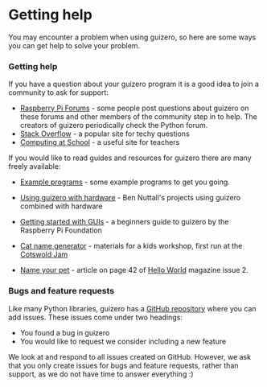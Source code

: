 # Getting help

You may encounter a problem when using guizero, so here are some ways you can get help to solve your problem.

### Getting help

If you have a question about your guizero program it is a good idea to join a community to ask for support:

* [Raspberry Pi Forums](https://www.raspberrypi.org/forums/viewforum.php?f=32&sid=b95bfdce6565681fad633c58a7e0e686) - some people post questions about guizero on these forums and other members of the community step in to help. The creators of guizero periodically check the Python forum.
* [Stack Overflow](https://stackoverflow.com/) - a popular site for techy questions
* [Computing at School](https://www.computingatschool.org.uk/) - a useful site for teachers

If you would like to read guides and resources for guizero there are many freely available:

- [Example programs](https://github.com/lawsie/guizero/tree/master/examples) - some example programs to get you going.

- [Using guizero with hardware](https://github.com/bennuttall/guizero-examples) - Ben Nuttall's projects using guizero combined with hardware

- [Getting started with GUIs](https://projects.raspberrypi.org/en/projects/getting-started-with-guis) - a beginners guide to guizero by the Raspberry Pi Foundation

- [Cat name generator](http://www.cotswoldjam.org/downloads/2017-03/cat-name-generator/) - materials for a kids workshop, first run at the [Cotswold Jam](http://www.cotswoldjam.org)

- [Name your pet](https://helloworld.raspberrypi.org/issues/2) - article on page 42 of [Hello World](https://helloworld.raspberrypi.org/) magazine issue 2.




### Bugs and feature requests

Like many Python libraries, guizero has a [GitHub repository](https://github.com/lawsie/guizero) where you can add issues. These issues come under two headings:

+ You found a bug in guizero
+ You would like to request we consider including a new feature

We look at and respond to all issues created on GitHub. However, we ask that you only create issues for bugs and feature requests, rather than support, as we do not have time to answer everything :)
